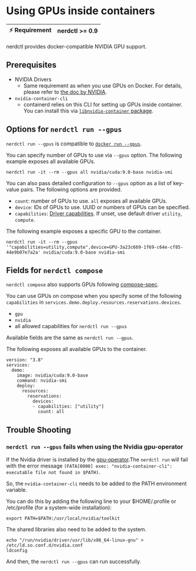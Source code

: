 # Using GPUs inside containers

| :zap: Requirement | nerdctl >= 0.9 |
|-------------------|----------------|

nerdctl provides docker-compatible NVIDIA GPU support.

## Prerequisites

- NVIDIA Drivers
  - Same requirement as when you use GPUs on Docker. For details, please refer to [the doc by NVIDIA](https://docs.nvidia.com/datacenter/cloud-native/container-toolkit/install-guide.html#pre-requisites).
- `nvidia-container-cli`
  - containerd relies on this CLI for setting up GPUs inside container. You can install this via [`libnvidia-container` package](https://docs.nvidia.com/datacenter/cloud-native/container-toolkit/arch-overview.html#libnvidia-container).

## Options for `nerdctl run --gpus`

`nerdctl run --gpus` is compatible to [`docker run --gpus`](https://docs.docker.com/engine/reference/commandline/run/#access-an-nvidia-gpu).

You can specify number of GPUs to use via `--gpus` option.
The following example exposes all available GPUs.

```
nerdctl run -it --rm --gpus all nvidia/cuda:9.0-base nvidia-smi
```

You can also pass detailed configuration to `--gpus` option as a list of key-value pairs. The following options are provided.

- `count`: number of GPUs to use. `all` exposes all available GPUs.
- `device`: IDs of GPUs to use. UUID or numbers of GPUs can be specified.
- `capabilities`: [Driver capabilities](https://docs.nvidia.com/datacenter/cloud-native/container-toolkit/user-guide.html#driver-capabilities). If unset, use default driver `utility`, `compute`.

The following example exposes a specific GPU to the container.

```
nerdctl run -it --rm --gpus '"capabilities=utility,compute",device=GPU-3a23c669-1f69-c64e-cf85-44e9b07e7a2a' nvidia/cuda:9.0-base nvidia-smi
```

## Fields for `nerdctl compose`

`nerdctl compose` also supports GPUs following [compose-spec](https://github.com/compose-spec/compose-spec/blob/master/deploy.md#devices).

You can use GPUs on compose when you specify some of the following `capabilities` in `services.demo.deploy.resources.reservations.devices`.

- `gpu`
- `nvidia`
- all allowed capabilities for `nerdctl run --gpus`

Available fields are the same as `nerdctl run --gpus`.

The following exposes all available GPUs to the container.

```
version: "3.8"
services:
  demo:
    image: nvidia/cuda:9.0-base
    command: nvidia-smi
    deploy:
      resources:
        reservations:
          devices:
          - capabilities: ["utility"]
            count: all
```

## Trouble Shooting

### `nerdctl run --gpus` fails when using the Nvidia gpu-operator

If the Nvidia driver is installed by the [gpu-operator](https://github.com/NVIDIA/gpu-operator).The `nerdctl run` will fail with the error message `(FATA[0000] exec: "nvidia-container-cli": executable file not found in $PATH)`.

So, the `nvidia-container-cli` needs to be added to the PATH environment variable.

You can do this by adding the following line to your $HOME/.profile or /etc/profile (for a system-wide installation):
```
export PATH=$PATH:/usr/local/nvidia/toolkit
```

The shared libraries also need to be added to the system.
```
echo "/run/nvidia/driver/usr/lib/x86_64-linux-gnu" > /etc/ld.so.conf.d/nvidia.conf
ldconfig
```

And then, the `nerdctl run --gpus` can run successfully.

